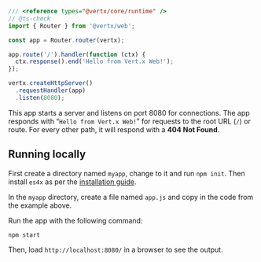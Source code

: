 ```js
/// <reference types="@vertx/core/runtime" />
// @ts-check
import { Router } from '@vertx/web';

const app = Router.router(vertx);

app.route('/').handler(function (ctx) {
  ctx.response().end('Hello from Vert.x Web!');
});

vertx.createHttpServer()
  .requestHandler(app)
  .listen(8080);
```

This app starts a server and listens on port 8080 for connections. The app responds with “`Hello from Vert.x Web!`” for
requests to the root URL (`/`) or route. For every other path, it will respond with a **404 Not Found**.

## Running locally

First create a directory named `myapp`, change to it and run `npm init`. Then install `es4x` as per the
[installation guide](./install.md).

In the `myapp` directory, create a file named `app.js` and copy in the code from the example above.

Run the app with the following command:

```bash
npm start
```

Then, load `http://localhost:8080/` in a browser to see the output.
